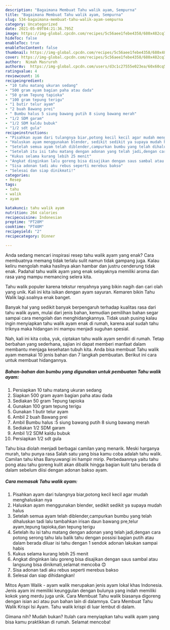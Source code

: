 ```yaml
---
description: "Bagaimana Membuat Tahu walik ayam, Sempurna"
title: "Bagaimana Membuat Tahu walik ayam, Sempurna"
slug: 534-bagaimana-membuat-tahu-walik-ayam-sempurna
category: Uncategorized
date: 2021-05-09T04:21:36.795Z
image: https://img-global.cpcdn.com/recipes/5c56aee1febe4358/680x482cq70/tahu-walik-ayam-foto-resep-utama.jpg
hideToc: false
enableToc: true
enableTocContent: false
thumbnail: https://img-global.cpcdn.com/recipes/5c56aee1febe4358/680x482cq70/tahu-walik-ayam-foto-resep-utama.jpg
cover: https://img-global.cpcdn.com/recipes/5c56aee1febe4358/680x482cq70/tahu-walik-ayam-foto-resep-utama.jpg
author:  Nimah Masruroh
authorAv:  https://img-global.cpcdn.com/users/d3c1c27555e023ea/60x60cq50/avatar.jpg
ratingvalue: 4
reviewcount: 16
recipeingredient:
- "10 tahu matang ukuran sedang"
- "500 gram ayam bagian paha atau dada"
- "50 gram Tepung tapioka"
- "100 gram tepung terigu"
- "1 butir telur ayam"
- "2 buah Bawang prei"
- " Bumbu halus 5 siung bawang putih 8 siung bawang merah"
- "1/2 SDM garam"
- "1/2 SDM kaldu bubuk"
- "1/2 sdt gula"
recipeinstructions:
- "Pisahkan ayam dari tulangnya biar,potong kecil kecil agar mudah menghaluskan nya"
- "Haluskan ayam menggunakan blender, sedikit sedikit ya supaya mudah halus"
- "Setelah semua ayam telah diblender,campurkan bumbu yang telah dihaluskan tadi lalu tambahkan irisan daun bawang pre,telur ayam,tepung tapioka,dan tepung terigu"
- "Setelah itu isi tahu matang dengan adonan yang telah jadi,dengan cara potong serong tahu lalu balik tahu dengan possisi bagian putih atau dalam berada diluar isi tahu dengan 1 sendok adonan lakukan sampai habis"
- "Kukus selama kurang lebih 25 menit"
- "Angkat dinginkan lalu goreng bisa disajikan dengan saus sambal atau langsung bisa dinikmati,selamat mencoba 😊"
- "Sisa adonan tadi aku rebus seperti merebus bakso"
- "Selesai dan siap dinikmati!"
categories:
- Resep
tags:
- tahu
- walik
- ayam

katakunci: tahu walik ayam 
nutrition: 264 calories
recipecuisine: Indonesian
preptime: "PT28M"
cooktime: "PT40M"
recipeyield: "2"
recipecategory: Dinner

---
```



Anda sedang mencari inspirasi resep tahu walik ayam yang enak? Cara membuatnya memang tidak terlalu sulit namun tidak gampang juga. Kalau keliru mengolah maka hasilnya akan hambar dan justru cenderung tidak enak. Padahal tahu walik ayam yang enak selayaknya memiliki aroma dan rasa yang mampu memancing selera kita.


Tahu walik populer karena tekstur renyahnya yang bikin nagih dan cari olah yang unik. Kali ini kita isikan dengan ayam sayuran. Kemaren bikin Tahu Walik lagi.soalnya enak banget.

Banyak hal yang sedikit banyak berpengaruh terhadap kualitas rasa dari tahu walik ayam, mulai dari jenis bahan, kemudian pemilihan bahan segar sampai cara mengolah dan menghidangkannya. Tidak usah pusing kalau ingin menyiapkan tahu walik ayam enak di rumah, karena asal sudah tahu triknya maka hidangan ini mampu menjadi suguhan spesial.


Nah, kali ini kita coba, yuk, ciptakan tahu walik ayam sendiri di rumah. Tetap berbahan yang sederhana, sajian ini dapat memberi manfaat dalam membantu menjaga kesehatan tubuh kita. Anda bisa membuat Tahu walik ayam memakai 10 jenis bahan dan 7 langkah pembuatan. Berikut ini cara untuk membuat hidangannya.

<!--inarticleads1-->

##### Bahan-bahan dan bumbu yang digunakan untuk pembuatan Tahu walik ayam:

1. Persiapkan 10 tahu matang ukuran sedang
1. Siapkan 500 gram ayam bagian paha atau dada
1. Sediakan 50 gram Tepung tapioka
1. Gunakan 100 gram tepung terigu
1. Gunakan 1 butir telur ayam
1. Ambil 2 buah Bawang prei
1. Ambil  Bumbu halus :5 siung bawang putih 8 siung bawang merah
1. Sediakan 1/2 SDM garam
1. Ambil 1/2 SDM kaldu bubuk
1. Persiapkan 1/2 sdt gula


Tahu bisa diolah menjadi berbagai camilan yang menarik. Meski harganya murah, tahu punya rasa Salah satu yang bisa kamu coba adalah tahu walik. Camilan tahu khas Banyuwangi ini hampir mirip. Perbedaannya yaitu tahu pong atau tahu goreng kulit akan dibalik hingga bagian kulit tahu berada di dalam sebelum diisi dengan adonan bakso ayam. 

<!--inarticleads2-->

##### Cara memasak Tahu walik ayam:

1. Pisahkan ayam dari tulangnya biar,potong kecil kecil agar mudah menghaluskan nya
1. Haluskan ayam menggunakan blender, sedikit sedikit ya supaya mudah halus
1. Setelah semua ayam telah diblender,campurkan bumbu yang telah dihaluskan tadi lalu tambahkan irisan daun bawang pre,telur ayam,tepung tapioka,dan tepung terigu
1. Setelah itu isi tahu matang dengan adonan yang telah jadi,dengan cara potong serong tahu lalu balik tahu dengan possisi bagian putih atau dalam berada diluar isi tahu dengan 1 sendok adonan lakukan sampai habis
1. Kukus selama kurang lebih 25 menit
1. Angkat dinginkan lalu goreng bisa disajikan dengan saus sambal atau langsung bisa dinikmati,selamat mencoba 😊
1. Sisa adonan tadi aku rebus seperti merebus bakso
1. Selesai dan siap dihidangkan!

Mitos Ayam Walik - ayam walik merupakan jenis ayam lokal khas Indonesia. Jenis ayam ini memiliki keunggulan dengan bulunya yang indah memiliki kokok yang merdu juga unik. Cara Membuat Tahu walik biasanya digoreng dengan isian aci atau pun bahan lain di dalamnya. Cara Membuat Tahu Walik Krispi Isi Ayam. Tahu walik krispi di luar lembut di dalam. 

Gimana nih? Mudah bukan? Itulah cara menyiapkan tahu walik ayam yang bisa kamu praktikkan di rumah. Selamat mencoba!
